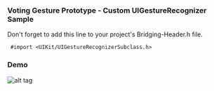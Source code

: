 ### Voting Gesture Prototype - Custom UIGestureRecognizer Sample

Don't forget to add this line to your project's Bridging-Header.h file.
````
 #import <UIKit/UIGestureRecognizerSubclass.h>
````

### Demo
![alt tag](http://fatihpense.github.io/custom-uigesturerecognizer-sample/demo.gif)



